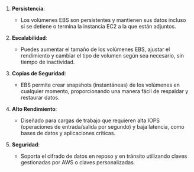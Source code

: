 1. **Persistencia**:
    - Los volúmenes EBS son persistentes y mantienen sus datos incluso si se detiene o termina la instancia EC2 a la que están adjuntos.

2. **Escalabilidad**:
    - Puedes aumentar el tamaño de los volúmenes EBS, ajustar el rendimiento y cambiar el tipo de volumen según sea necesario, sin tiempo de inactividad.

3. **Copias de Seguridad**:
    - EBS permite crear snapshots (instantáneas) de los volúmenes en cualquier momento, proporcionando una manera fácil de respaldar y restaurar datos.

4. **Alto Rendimiento**:
    - Diseñado para cargas de trabajo que requieren alta IOPS (operaciones de entrada/salida por segundo) y baja latencia, como bases de datos y aplicaciones críticas.

5. **Seguridad**:
    - Soporta el cifrado de datos en reposo y en tránsito utilizando claves gestionadas por AWS o claves personalizadas.